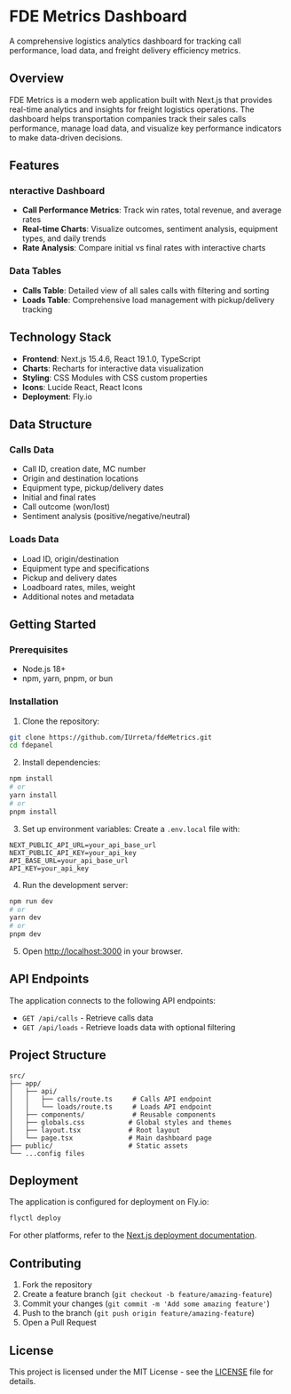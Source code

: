 # FDE Metrics Dashboard

A comprehensive logistics analytics dashboard for tracking call performance, load data, and freight delivery efficiency metrics.

## Overview

FDE Metrics is a modern web application built with Next.js that provides real-time analytics and insights for freight logistics operations. The dashboard helps transportation companies track their sales calls performance, manage load data, and visualize key performance indicators to make data-driven decisions.

## Features

### nteractive Dashboard
- **Call Performance Metrics**: Track win rates, total revenue, and average rates
- **Real-time Charts**: Visualize outcomes, sentiment analysis, equipment types, and daily trends
- **Rate Analysis**: Compare initial vs final rates with interactive charts

### Data Tables
- **Calls Table**: Detailed view of all sales calls with filtering and sorting
- **Loads Table**: Comprehensive load management with pickup/delivery tracking


## Technology Stack

- **Frontend**: Next.js 15.4.6, React 19.1.0, TypeScript
- **Charts**: Recharts for interactive data visualization
- **Styling**: CSS Modules with CSS custom properties
- **Icons**: Lucide React, React Icons
- **Deployment**: Fly.io

## Data Structure

### Calls Data
- Call ID, creation date, MC number
- Origin and destination locations
- Equipment type, pickup/delivery dates
- Initial and final rates
- Call outcome (won/lost)
- Sentiment analysis (positive/negative/neutral)

### Loads Data
- Load ID, origin/destination
- Equipment type and specifications
- Pickup and delivery dates
- Loadboard rates, miles, weight
- Additional notes and metadata

## Getting Started

### Prerequisites
- Node.js 18+ 
- npm, yarn, pnpm, or bun

### Installation

1. Clone the repository:
```bash
git clone https://github.com/IUrreta/fdeMetrics.git
cd fdepanel
```

2. Install dependencies:
```bash
npm install
# or
yarn install
# or
pnpm install
```

3. Set up environment variables:
Create a `.env.local` file with:
```env
NEXT_PUBLIC_API_URL=your_api_base_url
NEXT_PUBLIC_API_KEY=your_api_key
API_BASE_URL=your_api_base_url
API_KEY=your_api_key
```

4. Run the development server:
```bash
npm run dev
# or
yarn dev
# or
pnpm dev
```

5. Open [http://localhost:3000](http://localhost:3000) in your browser.

## API Endpoints

The application connects to the following API endpoints:

- `GET /api/calls` - Retrieve calls data
- `GET /api/loads` - Retrieve loads data with optional filtering

## Project Structure

```
src/
├── app/
│   ├── api/
│   │   ├── calls/route.ts     # Calls API endpoint
│   │   └── loads/route.ts     # Loads API endpoint
│   ├── components/            # Reusable components
│   ├── globals.css           # Global styles and themes
│   ├── layout.tsx            # Root layout
│   └── page.tsx              # Main dashboard page
├── public/                   # Static assets
└── ...config files
```

## Deployment

The application is configured for deployment on Fly.io:

```bash
flyctl deploy
```

For other platforms, refer to the [Next.js deployment documentation](https://nextjs.org/docs/app/building-your-application/deploying).

## Contributing

1. Fork the repository
2. Create a feature branch (`git checkout -b feature/amazing-feature`)
3. Commit your changes (`git commit -m 'Add some amazing feature'`)
4. Push to the branch (`git push origin feature/amazing-feature`)
5. Open a Pull Request

## License

This project is licensed under the MIT License - see the [LICENSE](LICENSE) file for details.

